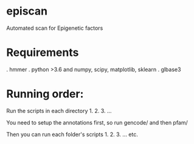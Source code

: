 # episcan
Automated scan for Epigenetic factors

# Requirements
. hmmer
. python >3.6 and numpy, scipy, matplotlib, sklearn
. glbase3

# Running order:
Run the scripts in each directory 1. 2. 3. ...

You need to setup the annotations first, so run gencode/ and then pfam/

Then you can run each folder's scripts 1. 2. 3. ... etc.

